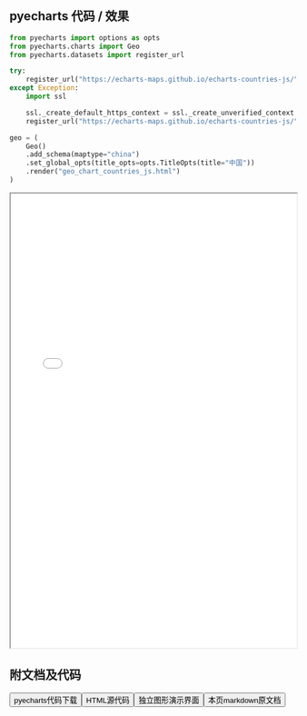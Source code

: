 
## pyecharts 代码 / 效果

```python
from pyecharts import options as opts
from pyecharts.charts import Geo
from pyecharts.datasets import register_url

try:
    register_url("https://echarts-maps.github.io/echarts-countries-js/")
except Exception:
    import ssl

    ssl._create_default_https_context = ssl._create_unverified_context
    register_url("https://echarts-maps.github.io/echarts-countries-js/")

geo = (
    Geo()
    .add_schema(maptype="china")
    .set_global_opts(title_opts=opts.TitleOpts(title="中国"))
    .render("geo_chart_countries_js.html")
)

```

<iframe width="100%" height="800px" src="/pyecharts/Geo/geo_chart_countries_js.html"></iframe>

## 附文档及代码

<a href="https://cdn.jsdelivr.net/gh/wfy-belief/python/docs/pyecharts/Geo/geo_chart_countries_js.py"><button class="mybutton">pyecharts代码下载</button></a><a href="https://cdn.jsdelivr.net/gh/wfy-belief/python/docs/pyecharts/Geo/geo_chart_countries_js.html"><button class="mybutton">HTML源代码</button></a><a href="https://python.wfyblog.cn/pyecharts/Geo/geo_chart_countries_js.html"><button class="mybutton">独立图形演示界面</button></a><a href="https://cdn.jsdelivr.net/gh/wfy-belief/python/docs/pyecharts/Geo/geo_chart_countries_js.md"><button class="mybutton">本页markdown原文档</button></a>